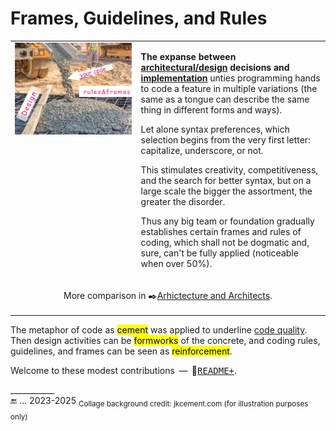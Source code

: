 # Frames, Guidelines, and Rules

<table><tr valign="top"><td width="40%">
    <picture><img alt="&nbsp;pouring concrete into rebar formwork" src="https://github.com/BYTESHAUS/read-write/blob/main/README%2B/_rsc/_img/photo/misc/pour_concrete-meme.jpg" /></picture>
  </td><td>
<p><b>The expanse between <ins>architectural/design</ins> decisions and <ins>implementation</ins></b> unties programming hands to code a feature in multiple variations (the same as a tongue can describe the same thing in different forms and ways).</p>
<p>Let alone syntax preferences, which selection begins from the very first letter: capitalize, underscore, or not.</p>
<p>This stimulates creativity, competitiveness, and the search for better syntax, but on a large scale the bigger the assortment, the greater the disorder.</p>
<p>Thus any big team or foundation gradually establishes certain frames and rules of coding, which shall not be dogmatic and, sure, can't be fully applied (noticeable when over 50%).</p>
</td></tr><tr><td colspan="2" align="center">

More comparison in ✒️<a href="https://github.com/BYTESHAUS/read-write/blob/main/README%2B/pencraft/README%2B/essays/README%2B/SW_architect-aTake.md">Arhictecture and Architects</a>.
    
</td></tr></table>

The metaphor of code as <mark>cement</mark> was applied to underline <a href="https://github.com/BYTESHAUS/read-write/blob/main/README+/software/QA/README+/code-quality.md">code quality</a>. 
Then design activities can be <mark>formworks</mark> of the concrete, and coding rules, guidelines, and frames can be seen as <mark>reinforcement</mark>.   

Welcome to these modest contributions &thinsp;&mdash;&thinsp; 📁[<span title="&nbsp;The README+ subfolder oranises topic docs"><samp>README+</samp></span>](README+).

\___________\
🔚 ... 2023-2025 <sub>Collage background credit: jkcement.com&#013;&#010;(for illustration purposes only)</sub> 
